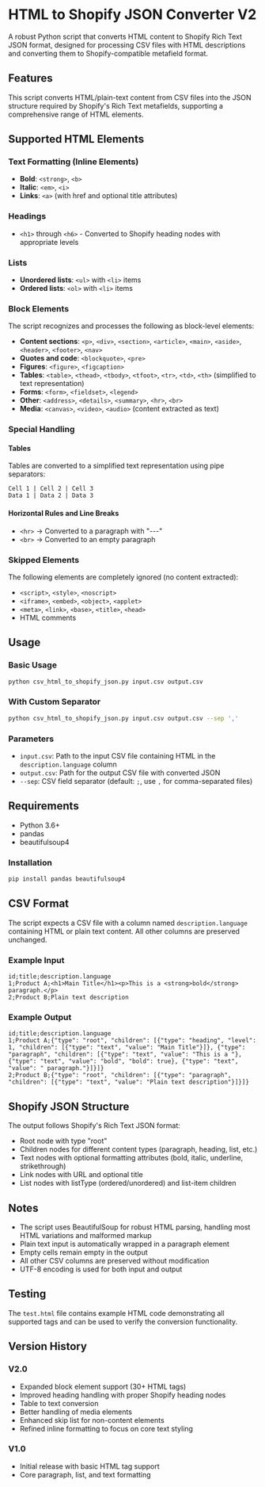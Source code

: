 # HTML to Shopify JSON Converter V2

A robust Python script that converts HTML content to Shopify Rich Text JSON format, designed for processing CSV files with HTML descriptions and converting them to Shopify-compatible metafield format.

## Features

This script converts HTML/plain-text content from CSV files into the JSON structure required by Shopify's Rich Text metafields, supporting a comprehensive range of HTML elements.

## Supported HTML Elements

### Text Formatting (Inline Elements)
- **Bold**: `<strong>`, `<b>`
- **Italic**: `<em>`, `<i>`
- **Links**: `<a>` (with href and optional title attributes)

### Headings
- `<h1>` through `<h6>` - Converted to Shopify heading nodes with appropriate levels

### Lists
- **Unordered lists**: `<ul>` with `<li>` items
- **Ordered lists**: `<ol>` with `<li>` items

### Block Elements
The script recognizes and processes the following as block-level elements:
- **Content sections**: `<p>`, `<div>`, `<section>`, `<article>`, `<main>`, `<aside>`, `<header>`, `<footer>`, `<nav>`
- **Quotes and code**: `<blockquote>`, `<pre>`
- **Figures**: `<figure>`, `<figcaption>`
- **Tables**: `<table>`, `<thead>`, `<tbody>`, `<tfoot>`, `<tr>`, `<td>`, `<th>` (simplified to text representation)
- **Forms**: `<form>`, `<fieldset>`, `<legend>`
- **Other**: `<address>`, `<details>`, `<summary>`, `<hr>`, `<br>`
- **Media**: `<canvas>`, `<video>`, `<audio>` (content extracted as text)

### Special Handling

#### Tables
Tables are converted to a simplified text representation using pipe separators:
```
Cell 1 | Cell 2 | Cell 3
Data 1 | Data 2 | Data 3
```

#### Horizontal Rules and Line Breaks
- `<hr>` → Converted to a paragraph with "---"
- `<br>` → Converted to an empty paragraph

### Skipped Elements
The following elements are completely ignored (no content extracted):
- `<script>`, `<style>`, `<noscript>`
- `<iframe>`, `<embed>`, `<object>`, `<applet>`
- `<meta>`, `<link>`, `<base>`, `<title>`, `<head>`
- HTML comments

## Usage

### Basic Usage
```bash
python csv_html_to_shopify_json.py input.csv output.csv
```

### With Custom Separator
```bash
python csv_html_to_shopify_json.py input.csv output.csv --sep ','
```

### Parameters
- `input.csv`: Path to the input CSV file containing HTML in the `description.language` column
- `output.csv`: Path for the output CSV file with converted JSON
- `--sep`: CSV field separator (default: `;`, use `,` for comma-separated files)

## Requirements

- Python 3.6+
- pandas
- beautifulsoup4

### Installation
```bash
pip install pandas beautifulsoup4
```

## CSV Format

The script expects a CSV file with a column named `description.language` containing HTML or plain text content. All other columns are preserved unchanged.

### Example Input
```csv
id;title;description.language
1;Product A;<h1>Main Title</h1><p>This is a <strong>bold</strong> paragraph.</p>
2;Product B;Plain text description
```

### Example Output
```csv
id;title;description.language
1;Product A;{"type": "root", "children": [{"type": "heading", "level": 1, "children": [{"type": "text", "value": "Main Title"}]}, {"type": "paragraph", "children": [{"type": "text", "value": "This is a "}, {"type": "text", "value": "bold", "bold": true}, {"type": "text", "value": " paragraph."}]}]}
2;Product B;{"type": "root", "children": [{"type": "paragraph", "children": [{"type": "text", "value": "Plain text description"}]}]}
```

## Shopify JSON Structure

The output follows Shopify's Rich Text JSON format:
- Root node with type "root"
- Children nodes for different content types (paragraph, heading, list, etc.)
- Text nodes with optional formatting attributes (bold, italic, underline, strikethrough)
- Link nodes with URL and optional title
- List nodes with listType (ordered/unordered) and list-item children

## Notes

- The script uses BeautifulSoup for robust HTML parsing, handling most HTML variations and malformed markup
- Plain text input is automatically wrapped in a paragraph element
- Empty cells remain empty in the output
- All other CSV columns are preserved without modification
- UTF-8 encoding is used for both input and output

## Testing

The `test.html` file contains example HTML code demonstrating all supported tags and can be used to verify the conversion functionality.

## Version History

### V2.0
- Expanded block element support (30+ HTML tags)
- Improved heading handling with proper Shopify heading nodes
- Table to text conversion
- Better handling of media elements
- Enhanced skip list for non-content elements
- Refined inline formatting to focus on core text styling

### V1.0
- Initial release with basic HTML tag support
- Core paragraph, list, and text formatting